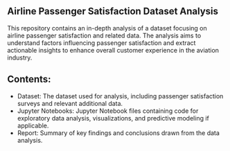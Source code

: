 ## Airline Passenger Satisfaction Dataset Analysis
This repository contains an in-depth analysis of a dataset focusing on airline passenger satisfaction and related data. 
The analysis aims to understand factors influencing passenger satisfaction and extract actionable insights to enhance overall customer experience in the aviation industry.

## Contents:
- Dataset: The dataset used for analysis, including passenger satisfaction surveys and relevant additional data.
- Jupyter Notebooks: Jupyter Notebook files containing code for exploratory data analysis, visualizations, and predictive modeling if applicable.
- Report: Summary of key findings and conclusions drawn from the data analysis.
